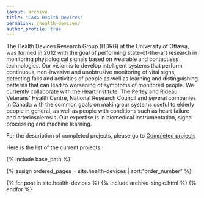 ```yaml
---
layout: archive
title: "CARG Health Devices"
permalink: /health-devices/
author_profile: true
---
```



The Health Devices Research Group (HDRG) at the University of Ottawa, was formed in 2012 with the goal of performing state-of-the-art research in monitoring physiological signals based on wearable and contactless technologies. Our vision is to develop intelligent systems that perform continuous, non-invasive and unobtrusive monitoring of vital signs, detecting falls and activities of people as well as learning and distinguishing patterns that can lead to worsening of symptoms of monitored people. We currently collaborate with the Heart Institute, The Perley and Rideau Veterans' Health Centre, National Research Council and several companies in Canada with the common goals on making our systems useful to elderly people in general, as well as people with conditions such as heart failure and arteriosclerosis. Our expertise is in biomedical instrumentation, signal processing and machine learning.

For the description of completed projects, please go to [Completed projects](https://carg-uottawa.github.io/year-archive/)

Here is the list of the current projects:

{% include base_path %}

{% assign ordered_pages = site.health-devices | sort:"order_number" %}

{% for post in site.health-devices %}
  {% include archive-single.html  %}
{% endfor %}
